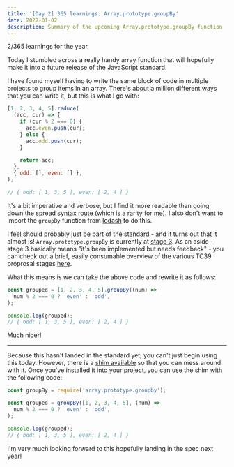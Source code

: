```yaml
---
title: '[Day 2] 365 learnings: Array.prototype.groupBy'
date: 2022-01-02
description: Summary of the upcoming Array.prototype.groupBy function
---
```


2/365 learnings for the year.

Today I stumbled across a really handy array function that will hopefully make it into a future release of the JavaScript standard.

I have found myself having to write the same block of code in multiple projects to group items in an array. There's about a million different ways that you can write it, but this is what I go with:

```javascript
[1, 2, 3, 4, 5].reduce(
  (acc, cur) => {
    if (cur % 2 === 0) {
      acc.even.push(cur);
    } else {
      acc.odd.push(cur);
    }

    return acc;
  },
  { odd: [], even: [] },
);

// { odd: [ 1, 3, 5 ], even: [ 2, 4 ] }
```

It's a bit imperative and verbose, but I find it more readable than going down the spread syntax route (which is a rarity for me). I also don't want to import the `groupBy` function from [lodash](https://lodash.com/docs/#groupBy) to do this.

I feel should probably just be part of the standard - and it turns out that it almost is! `Array.prototype.groupBy` is currently at [stage 3](https://github.com/tc39/proposal-array-grouping). As an aside - stage 3 basically means "it's been implemented but needs feedback" - you can check out a brief, easily consumable overview of the various TC39 proprosal stages [here](https://exploringjs.com/impatient-js/ch_history.html#tc39-process).

What this means is we can take the above code and rewrite it as follows:

```javascript
const grouped = [1, 2, 3, 4, 5].groupBy((num) =>
  num % 2 === 0 ? 'even' : 'odd',
);

console.log(grouped);
// { odd: [ 1, 3, 5 ], even: [ 2, 4 ] }
```

Much nicer!

---

Because this hasn't landed in the standard yet, you can't just begin using this today. However, there is a [shim available](https://github.com/es-shims/Array.prototype.groupBy) so that you can mess around with it. Once you've installed it into your project, you can use the shim with the following code:

```javascript
const groupBy = require('array.prototype.groupby');

const grouped = groupBy([1, 2, 3, 4, 5], (num) =>
  num % 2 === 0 ? 'even' : 'odd',
);

console.log(grouped);
// { odd: [ 1, 3, 5 ], even: [ 2, 4 ] }
```

I'm very much looking forward to this hopefully landing in the spec next year!
